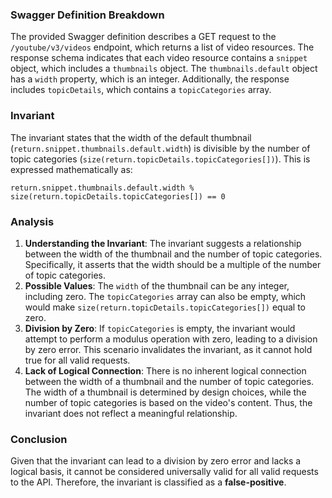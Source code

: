 ### Swagger Definition Breakdown
The provided Swagger definition describes a GET request to the `/youtube/v3/videos` endpoint, which returns a list of video resources. The response schema indicates that each video resource contains a `snippet` object, which includes a `thumbnails` object. The `thumbnails.default` object has a `width` property, which is an integer. Additionally, the response includes `topicDetails`, which contains a `topicCategories` array.

### Invariant
The invariant states that the width of the default thumbnail (`return.snippet.thumbnails.default.width`) is divisible by the number of topic categories (`size(return.topicDetails.topicCategories[])`). This is expressed mathematically as:

`return.snippet.thumbnails.default.width % size(return.topicDetails.topicCategories[]) == 0`

### Analysis
1. **Understanding the Invariant**: The invariant suggests a relationship between the width of the thumbnail and the number of topic categories. Specifically, it asserts that the width should be a multiple of the number of topic categories.
2. **Possible Values**: The `width` of the thumbnail can be any integer, including zero. The `topicCategories` array can also be empty, which would make `size(return.topicDetails.topicCategories[])` equal to zero.
3. **Division by Zero**: If `topicCategories` is empty, the invariant would attempt to perform a modulus operation with zero, leading to a division by zero error. This scenario invalidates the invariant, as it cannot hold true for all valid requests.
4. **Lack of Logical Connection**: There is no inherent logical connection between the width of a thumbnail and the number of topic categories. The width of a thumbnail is determined by design choices, while the number of topic categories is based on the video's content. Thus, the invariant does not reflect a meaningful relationship.

### Conclusion
Given that the invariant can lead to a division by zero error and lacks a logical basis, it cannot be considered universally valid for all valid requests to the API. Therefore, the invariant is classified as a **false-positive**.
